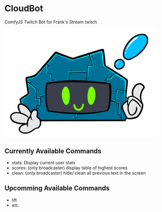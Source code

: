 # CloudBot
ComfyJS Twitch Bot for Frank's Stream twitch

![cloudbot logo](medias/cloudbot_logo.png)

Currently Available Commands
----------------------------

- stats: Display current user stats
- scores: (only broadcaster) display table of highest scores
- clean:  (only broadcaster) hide/ clean all previous text in the screen


Upcomming Available Commands
----------------------------

- lift
- etc.